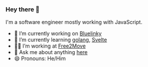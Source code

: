 ### Hey there 👋

I'm a software engineer mostly working with JavaScript.

- 🔭 I’m currently working on [Bluelinky](https://github.com/Hacksore/bluelinky)
- 🌱 I’m currently learning [golang](https://go.dev/), [Svelte](https://svelte.dev/)
- 👨‍💼 I’m working at [Free2Move](https://www.free2move.com/)
- 💬 Ask me about anything [here](https://github.com/neoPix/neoPix/issues)
- 😄 Pronouns: He/Him
